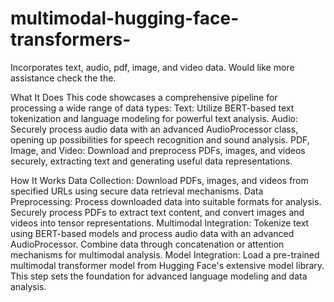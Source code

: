 # multimodal-hugging-face-transformers-
Incorporates text, audio, pdf, image, and video data. Would like more assistance check the the. 

What It Does
This code showcases a comprehensive pipeline for processing a wide range of data types:
Text: Utilize BERT-based text tokenization and language modeling for powerful text analysis.
Audio: Securely process audio data with an advanced AudioProcessor class, opening up possibilities for speech recognition and sound analysis.
PDF, Image, and Video: Download and preprocess PDFs, images, and videos securely, extracting text and generating useful data representations.

How It Works
Data Collection: Download PDFs, images, and videos from specified URLs using secure data retrieval mechanisms.
Data Preprocessing: Process downloaded data into suitable formats for analysis. Securely process PDFs to extract text content, and convert images and videos into tensor representations.
Multimodal Integration: Tokenize text using BERT-based models and process audio data with an advanced AudioProcessor. Combine data through concatenation or attention mechanisms for multimodal analysis.
Model Integration: Load a pre-trained multimodal transformer model from Hugging Face's extensive model library. This step sets the foundation for advanced language modeling and data analysis.
